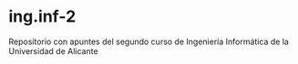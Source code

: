 # ing.inf-2
Repositorio con apuntes del segundo curso de Ingeniería Informática de la Universidad de Alicante
